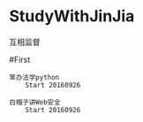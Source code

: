 # StudyWithJinJia
互相监督

#First

    笨办法学python
        Start 20160926
    
    白帽子讲Web安全
        Start 20160926

